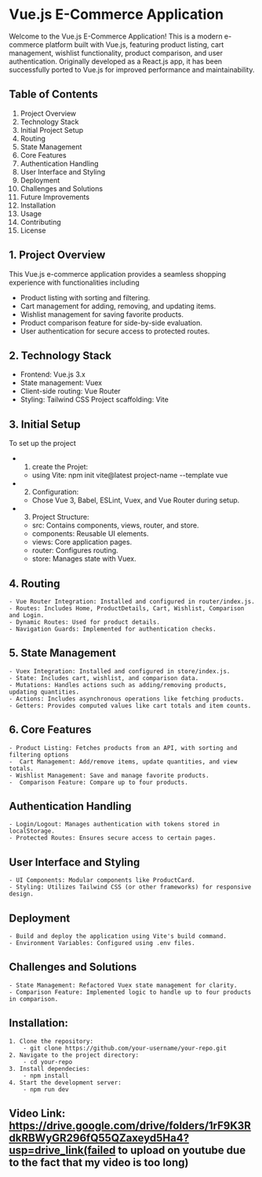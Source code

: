 # Vue.js E-Commerce Application

Welcome to the Vue.js E-Commerce Application! This is a modern e-commerce platform built with Vue.js, featuring product listing, cart management, wishlist functionality, product comparison, and user authentication. Originally developed as a React.js app, it has been successfully ported to Vue.js for improved performance and maintainability.

## Table of Contents
1. Project Overview
2. Technology Stack
3. Initial Project Setup
4. Routing
6. State Management
7. Core Features
8. Authentication Handling
9. User Interface and Styling
10. Deployment
11. Challenges and Solutions
12. Future Improvements
13. Installation
14. Usage
15. Contributing
16. License

## 1. Project Overview

This Vue.js e-commerce application provides a seamless shopping experience with functionalities including

- Product listing with sorting and filtering.
- Cart management for adding, removing, and updating items.
- Wishlist management for saving favorite products.
- Product comparison feature for side-by-side evaluation.
- User authentication for secure access to protected routes.

## 2. Technology Stack
- Frontend: Vue.js 3.x
- State management: Vuex
- Client-side routing: Vue Router
- Styling: Tailwind CSS
Project scaffolding: Vite

## 3. Initial Setup

To set up the project
- 1. create the Projet:
    - using Vite: npm init vite@latest project-name --template vue
- 2. Configuration:
    - Chose Vue 3, Babel, ESLint, Vuex, and Vue Router during setup.
- 3. Project Structure:
    - src: Contains components, views, router, and store.
    - components: Reusable UI elements.
    - views: Core application pages.
    - router: Configures routing.
    - store: Manages state with Vuex.

## 4. Routing
    - Vue Router Integration: Installed and configured in router/index.js.
    - Routes: Includes Home, ProductDetails, Cart, Wishlist, Comparison and Login.
    - Dynamic Routes: Used for product details.
    - Navigation Guards: Implemented for authentication checks.

## 5. State Management
    - Vuex Integration: Installed and configured in store/index.js.
    - State: Includes cart, wishlist, and comparison data.
    - Mutations: Handles actions such as adding/removing products, updating quantities.
    - Actions: Includes asynchronous operations like fetching products.
    - Getters: Provides computed values like cart totals and item counts.

## 6. Core Features
    - Product Listing: Fetches products from an API, with sorting and filtering options
    -  Cart Management: Add/remove items, update quantities, and view totals.
    - Wishlist Management: Save and manage favorite products.
    -  Comparison Feature: Compare up to four products.

## Authentication Handling
    - Login/Logout: Manages authentication with tokens stored in localStorage.
    - Protected Routes: Ensures secure access to certain pages.

## User Interface and Styling
    - UI Components: Modular components like ProductCard.
    - Styling: Utilizes Tailwind CSS (or other frameworks) for responsive design.

## Deployment
    - Build and deploy the application using Vite's build command.
    - Environment Variables: Configured using .env files.

## Challenges and Solutions
    - State Management: Refactored Vuex state management for clarity.
    - Comparison Feature: Implemented logic to handle up to four products in comparison.

## Installation:

    1. Clone the repository:
        - git clone https://github.com/your-username/your-repo.git
    2. Navigate to the project directory:
        - cd your-repo
    3. Install dependecies:
        - npm install
    4. Start the development server:
        - npm run dev

## Video Link: https://drive.google.com/drive/folders/1rF9K3RdkRBWyGR296fQ55QZaxeyd5Ha4?usp=drive_link(failed to upload on youtube due to the fact that my video is too long)
